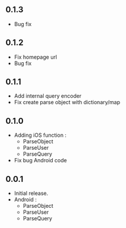 ## 0.1.3
* Bug fix

## 0.1.2
* Fix homepage url
* Bug fix

## 0.1.1

* Add internal query encoder
* Fix create parse object with dictionary/map

## 0.1.0

* Adding iOS function :
    - ParseObject
    - ParseUser
    - ParseQuery
* Fix bug Android code

## 0.0.1

* Initial release.
* Android :
    - ParseObject
    - ParseUser
    - ParseQuery
